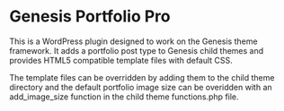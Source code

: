 Genesis Portfolio Pro
=====================

This is a WordPress plugin designed to work on the Genesis theme framework. It adds a portfolio post type to Genesis child themes and provides HTML5 compatible template files with default CSS. 

The template files can be overridden by adding them to the child theme directory and the default portfolio image size can be overidden with an add_image_size function in the child theme functions.php file.
